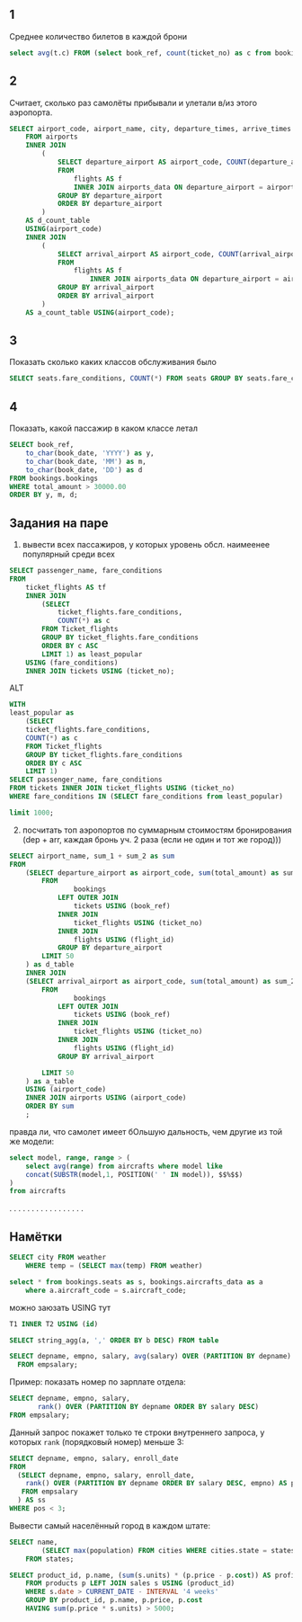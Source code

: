 ## 1
Среднее количество билетов в каждой брони
```sql
select avg(t.c) FROM (select book_ref, count(ticket_no) as c from bookings.tickets GROUP BY book_ref) as t;
```
## 2
Считает, сколько раз самолёты прибывали и улетали в/из этого аэропорта. 
```sql
SELECT airport_code, airport_name, city, departure_times, arrive_times
    FROM airports 
    INNER JOIN 
        (
            SELECT departure_airport AS airport_code, COUNT(departure_airport) AS departure_times 
            FROM 
                flights AS f
                INNER JOIN airports_data ON departure_airport = airport_code
            GROUP BY departure_airport
            ORDER BY departure_airport
        )
    AS d_count_table 
    USING(airport_code)
    INNER JOIN 
        (
            SELECT arrival_airport AS airport_code, COUNT(arrival_airport) AS arrive_times 
            FROM 
                flights AS f
                    INNER JOIN airports_data ON departure_airport = airport_code
            GROUP BY arrival_airport
            ORDER BY arrival_airport
        )
    AS a_count_table USING(airport_code);
```
## 3
Показать сколько каких классов обслуживания было
```sql
SELECT seats.fare_conditions, COUNT(*) FROM seats GROUP BY seats.fare_conditions;
```
## 4
Показать, какой пассажир в каком классе летал
```sql
SELECT book_ref, 
    to_char(book_date, 'YYYY') as y, 
    to_char(book_date, 'MM') as m, 
    to_char(book_date, 'DD') as d
FROM bookings.bookings
WHERE total_amount > 30000.00
ORDER BY y, m, d;
```

## Задания на паре

1. вывести всех пассажиров, у которых уровень обсл. наимеенее популярный среди всех
```sql
SELECT passenger_name, fare_conditions
FROM
	ticket_flights AS tf
	INNER JOIN 
		(SELECT 
			ticket_flights.fare_conditions,
			COUNT(*) as c
		FROM Ticket_flights
		GROUP BY ticket_flights.fare_conditions
		ORDER BY c ASC
		LIMIT 1) as least_popular
	USING (fare_conditions)
	INNER JOIN tickets USING (ticket_no);
```
ALT
```sql
WITH
least_popular as 
	(SELECT 
	ticket_flights.fare_conditions,
	COUNT(*) as c
	FROM Ticket_flights
	GROUP BY ticket_flights.fare_conditions
	ORDER BY c ASC
	LIMIT 1)
SELECT passenger_name, fare_conditions
FROM tickets INNER JOIN ticket_flights USING (ticket_no)
WHERE fare_conditions IN (SELECT fare_conditions from least_popular)

limit 1000;
```
2. посчитать топ аэропортов по суммарным стоимостям бронирования (dep + arr, каждая бронь уч. 2 раза (если не один и тот же город)))
```sql
SELECT airport_name, sum_1 + sum_2 as sum
FROM 
    (SELECT departure_airport as airport_code, sum(total_amount) as sum_1
        FROM
                bookings
            LEFT OUTER JOIN
                tickets USING (book_ref)
            INNER JOIN
                ticket_flights USING (ticket_no)
            INNER JOIN
                flights USING (flight_id)
            GROUP BY departure_airport
        LIMIT 50
    ) as d_table 
    INNER JOIN 
    (SELECT arrival_airport as airport_code, sum(total_amount) as sum_2
        FROM
                bookings
            LEFT OUTER JOIN
                tickets USING (book_ref)
            INNER JOIN
                ticket_flights USING (ticket_no)
            INNER JOIN
                flights USING (flight_id)
            GROUP BY arrival_airport

        LIMIT 50
    ) as a_table
    USING (airport_code)
	INNER JOIN airports USING (airport_code)
	ORDER BY sum
	;
```


правда ли, что самолет имеет бОльшую дальность, чем другие из той же модели:
```sql
select model, range, range > (
	select avg(range) from aircrafts where model like 
	concat(SUBSTR(model,1, POSITION(' ' IN model)), $$%$$)
)
from aircrafts
```

.
.
.
.
.
.
.
.
.
.
.
.
.
.
.
.
.
## Намётки

```sql
SELECT city FROM weather
    WHERE temp = (SELECT max(temp) FROM weather)
```

```sql
select * from bookings.seats as s, bookings.aircrafts_data as a 
	where a.aircraft_code = s.aircraft_code;
```
можно заюзать USING тут
```sql
T1 INNER T2 USING (id)
```


```sql
SELECT string_agg(a, ',' ORDER BY b DESC) FROM table
```

```sql
SELECT depname, empno, salary, avg(salary) OVER (PARTITION BY depname)
  FROM empsalary;
```

Пример: показать номер по зарплате отдела:

```sql
SELECT depname, empno, salary,
       rank() OVER (PARTITION BY depname ORDER BY salary DESC)
FROM empsalary;
```
Данный запрос покажет только те строки внутреннего запроса, у которых `rank` (порядковый номер) меньше 3:
```sql
SELECT depname, empno, salary, enroll_date
FROM
  (SELECT depname, empno, salary, enroll_date,
    rank() OVER (PARTITION BY depname ORDER BY salary DESC, empno) AS pos
   FROM empsalary
  ) AS ss
WHERE pos < 3;
```

Вывести самый населённый город в каждом штате:
```sql
SELECT name, 
        (SELECT max(population) FROM cities WHERE cities.state = states.name)
    FROM states;
```

```sql
SELECT product_id, p.name, (sum(s.units) * (p.price - p.cost)) AS profit
    FROM products p LEFT JOIN sales s USING (product_id)
    WHERE s.date > CURRENT_DATE - INTERVAL '4 weeks'
    GROUP BY product_id, p.name, p.price, p.cost
    HAVING sum(p.price * s.units) > 5000;
```
